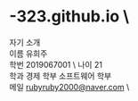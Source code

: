 # -323.github.io \
자기 소개 \
이름 유희주 \
학번 2019067001 \\
나이 21 \
학과 경제 학부 소프트웨어 학부 \
메일 rubyruby2000@naver.com    \
